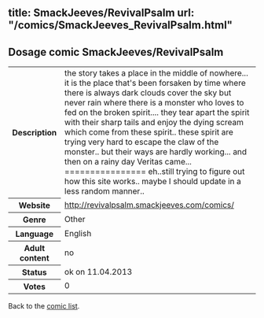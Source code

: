 title: SmackJeeves/RevivalPsalm
url: "/comics/SmackJeeves_RevivalPsalm.html"
---
Dosage comic SmackJeeves/RevivalPsalm
-----------------------------------------

<table class="comicinfo">
<tr>
<th>Description</th><td>the story takes a place in the middle of nowhere... it is the place that's been forsaken by time where there is always dark clouds cover the sky but never rain where there is a monster who loves to fed on the broken spirit.... they tear apart the spirit with their sharp tails and enjoy the dying scream which come from these spirit.. these spirit are trying very hard to escape the claw of the monster.. but their ways are hardly working... and then on a rainy day Veritas came... ================ eh..still trying to figure out how this site works.. maybe I should update in a less random manner..</td>
</tr>
<tr>
<th>Website</th><td><a href="http://revivalpsalm.smackjeeves.com/comics/">http://revivalpsalm.smackjeeves.com/comics/</a></td>
</tr>
<tr>
<th>Genre</th><td>Other</td>
</tr>
<tr>
<th>Language</th><td>English</td>
</tr>
<tr>
<th>Adult content</th><td>no</td>
</tr>
<tr>
<th>Status</th><td>ok on 11.04.2013</td>
</tr>
<tr>
<th>Votes</th><td>0</div></td>
</tr>
</table>

Back to the [comic list](../comic-index.html).
